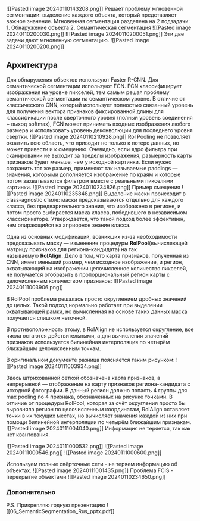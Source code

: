 ![[Pasted image 20240110143208.png]]
Решает проблему мгновенной сегментации: выделение каждого объекта, который представляет важное значение.
Мгновенная сегментация разделена на 2 подзадачи:
	1. Обнаружение объекта
	2. Семантическая сегментация
![[Pasted image 20240110200030.png]]
![[Pasted image 20240110200051.png]]
Эти две задачи дают мгновенную сегментацию. 
![[Pasted image 20240110200200.png]]

## **Архитектура**
Для обнаружения объектов используют Faster R-CNN.
Для семантической сегментации используют FCN.
FCN классифицирует изображения на уровне пикселей, тем самым решая проблему семантической сегментации на семантическом уровне. В отличие от классического CNN, который использует полностью связанный уровень для получения вектора признаков фиксированной длины для классификации после сверточного уровня (полный уровень соединения + выход softmax), FCN может принимать входные изображения любого размера и использовать уровень деконволюции для последнего уровня свертки.
![[Pasted image 20240110210928.png]]
Rol Pooling не позволяет охватить всю область, что приводит не только к потере данных, но может привести и к смещению. Очевидно, если ядро фильтра при сканировании не выходит за пределы изображения, размерность карты признаков будет меньше, чем у исходной картинки. Если нужно сохранить тот же размер, применяют так называемые paddings — значения, которыми дополняется изображение по краям и которые потом захватываются фильтром вместе с реальными пикселями картинки.
![[Pasted image 20240110234826.png]]
Пример смещения
![[Pasted image 20240110235848.png]]
Выделение маски происходит в class-agnostic стиле: маски предсказываются отдельно для каждого класса, без предварительного знания, что изображено в регионе, и потом просто выбирается маска класса, победившего в независимом классификаторе. Утверждается, что такой подход более эффективен, чем опирающийся на априорное знание класса.  
  
Одна из основных модификаций, возникших из-за необходимости предсказывать маску — изменение процедуры **RoIPool**(вычисляющей матрицу признаков для региона-кандидата) на так называемую **RoIAlign**. Дело в том, что карта признаков, полученная из CNN, имеет меньший размер, чем исходное изображение, и регион, охватывающий на изображении целочисленное количество пикселей, не получается отобразить в пропорциональный регион карты с целочисленным количеством признаков:
![[Pasted image 20240111003906.png]]

В RoIPool проблема решалась просто округлением дробных значений до целых. Такой подход нормально работает при выделении охватывающей рамки, но вычисленная на основе таких данных маска получается слишком неточной.  
  
В противоположность этому, в RoIAlign не используется округление, все числа остаются действительными, а для вычисления значений признаков используется билинейная интерполяция по четырём ближайшим целочисленным точкам.  
  
В оригинальном документе разница поясняется таким рисунком:
![[Pasted image 20240111003934.png]]

Здесь штрихованной сеткой обозначена карта признаков, а непрерывной — отображение на карту признаков региона-кандидата с исходной фотографии. В данный регион должно попасть 4 группы для max pooling по 4 признака, обозначенных на рисунке точками. В отличие от процедуры RoIPool, которая за счёт округления просто бы выровняла регион по целочисленным координатам, RoIAlign оставляет точки в их текущих местах, но вычисляет значения каждой из них при помощи билинейной интерполяции по четырём ближайшим признакам.
![[Pasted image 20240111004040.png]]
Информация не теряется, так как нет квантования.


![[Pasted image 20240111000532.png]]
![[Pasted image 20240111000546.png]]
![[Pasted image 20240111000600.png]]


Используем полные свёрточные сети - не теряем информацию об объектах.
![[Pasted image 20240111001435.png]]
Проблема FCIS - перекрытие объектами
![[Pasted image 20240110234650.png]]

### Дополнительно
P.S. Прикрепляю годную презентацию
![[06_SemanticSegmentation_Rus_pptx.pdf]]